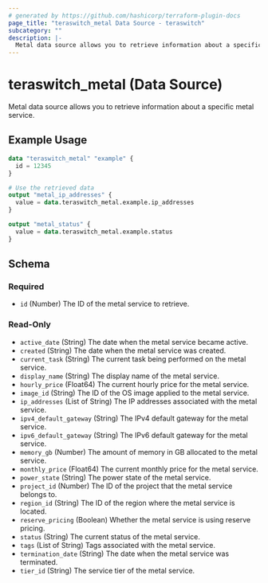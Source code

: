 ```yaml
---
# generated by https://github.com/hashicorp/terraform-plugin-docs
page_title: "teraswitch_metal Data Source - teraswitch"
subcategory: ""
description: |-
  Metal data source allows you to retrieve information about a specific metal service.
---
```


# teraswitch_metal (Data Source)

Metal data source allows you to retrieve information about a specific metal service.

## Example Usage

```terraform
data "teraswitch_metal" "example" {
  id = 12345
}

# Use the retrieved data
output "metal_ip_addresses" {
  value = data.teraswitch_metal.example.ip_addresses
}

output "metal_status" {
  value = data.teraswitch_metal.example.status
}
```

<!-- schema generated by tfplugindocs -->
## Schema

### Required

- `id` (Number) The ID of the metal service to retrieve.

### Read-Only

- `active_date` (String) The date when the metal service became active.
- `created` (String) The date when the metal service was created.
- `current_task` (String) The current task being performed on the metal service.
- `display_name` (String) The display name of the metal service.
- `hourly_price` (Float64) The current hourly price for the metal service.
- `image_id` (String) The ID of the OS image applied to the metal service.
- `ip_addresses` (List of String) The IP addresses associated with the metal service.
- `ipv4_default_gateway` (String) The IPv4 default gateway for the metal service.
- `ipv6_default_gateway` (String) The IPv6 default gateway for the metal service.
- `memory_gb` (Number) The amount of memory in GB allocated to the metal service.
- `monthly_price` (Float64) The current monthly price for the metal service.
- `power_state` (String) The power state of the metal service.
- `project_id` (Number) The ID of the project that the metal service belongs to.
- `region_id` (String) The ID of the region where the metal service is located.
- `reserve_pricing` (Boolean) Whether the metal service is using reserve pricing.
- `status` (String) The current status of the metal service.
- `tags` (List of String) Tags associated with the metal service.
- `termination_date` (String) The date when the metal service was terminated.
- `tier_id` (String) The service tier of the metal service.